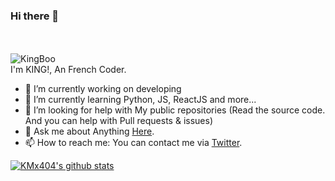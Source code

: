 ### Hi there 👋

<br />                           
  <br />                          
<img src="https://komarev.com/ghpvc/?username=KingBoo" alt="KingBoo" />
<br />                         
  I'm KING!, An French Coder.
  <br />

- 🔭 I’m currently working on developing <br />
- 🌱 I’m currently learning Python, JS, ReactJS and more... <br />
- 🤔 I’m looking for help with My public repositories (Read the source code. And you can help with Pull requests & issues) <br />
- 💬 Ask me about Anything [Here](https://twitter.com/KINGBOOO). <br />
- 📫 How to reach me: You can contact me via [Twitter](https://twiter.com/KINGBOOO). <br />


<a href="https://github.com/anuraghazra/github-readme-stats">
  <img align="center" src="https://github-readme-stats.vercel.app/api?username=KingBoo&show_icons=true&include_all_commits=true" alt="KMx404's github stats" />
</a>
